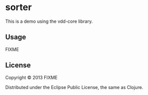 # sorter

This is a demo using the vdd-core library.

## Usage

FIXME

## License

Copyright © 2013 FIXME

Distributed under the Eclipse Public License, the same as Clojure.
